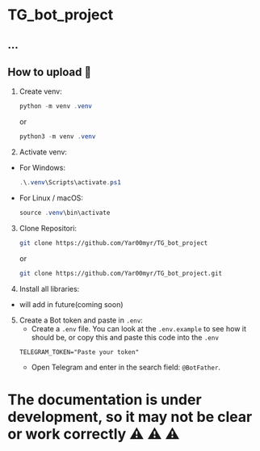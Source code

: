 # TG_bot_project

## ...

## How to upload :hammer:

1. Create venv:
   ```powershell
   python -m venv .venv
   ```
   or
   ```powershell
   python3 -m venv .venv
   ```

2. Activate venv:
+ For Windows:
  ```powershell
  .\.venv\Scripts\activate.ps1    
  ```
+ For Linux / macOS:
  ```powershell
  source .venv\bin\activate

3. Clone Repositori:
   ```bash
   git clone https://github.com/Yar00myr/TG_bot_project
   ```
   or 
   ```bash
   git clone https://github.com/Yar00myr/TG_bot_project.git
   ```

4. Install all libraries:
+ will add in future(coming soon)
  
5. Create a Bot token and paste in `.env`: 
   + Create a `.env` file. You can look at the `.env.example` to see how it should be, or copy this and paste this code into the `.env`
   ```
   TELEGRAM_TOKEN="Paste your token"
   ```
   + Open Telegram and enter in the search field: `@BotFather`.

# The documentation is under development, so it may not be clear or work correctly :warning: :warning: :warning:
